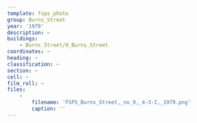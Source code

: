 ```yaml
---
template: fsps_photo
group: Burns_Street
year: '1979'
description: ~
buildings:
    - Burns_Street/9_Burns_Street
coordinates: ~
heading: ~
classification: ~
section: ~
cell: ~
film_roll: ~
files:
    -
        filename: 'FSPS_Burns_Street,_no_9,_4-3-I,_1979.png'
        caption: ''
---
```

